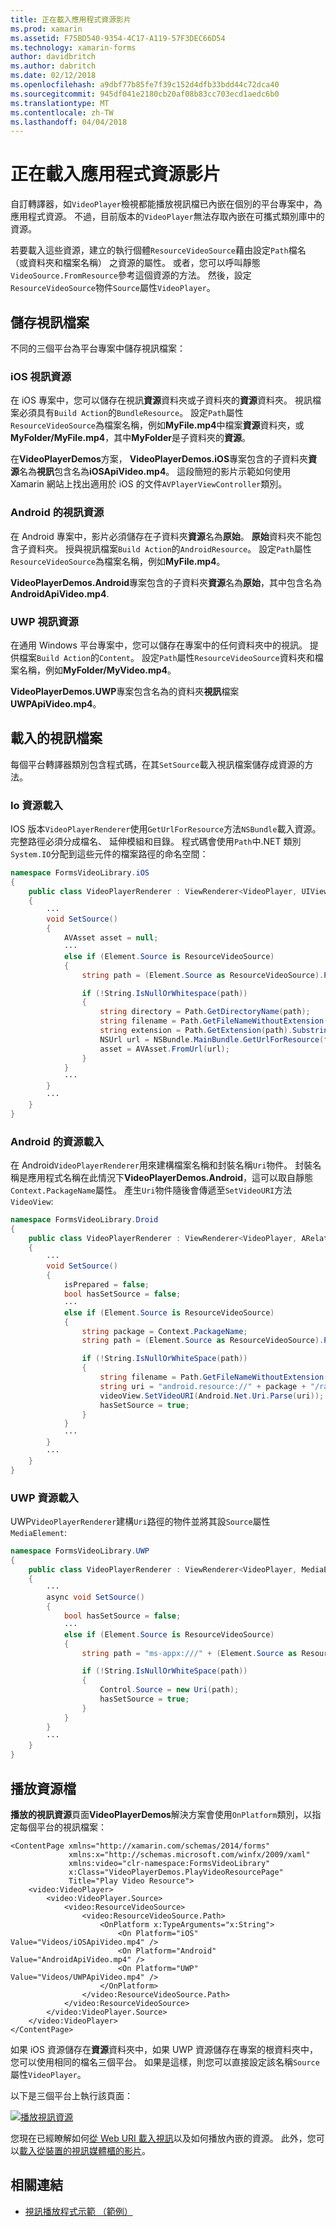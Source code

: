 ```yaml
---
title: 正在載入應用程式資源影片
ms.prod: xamarin
ms.assetid: F75BD540-9354-4C17-A119-57F3DEC66D54
ms.technology: xamarin-forms
author: davidbritch
ms.author: dabritch
ms.date: 02/12/2018
ms.openlocfilehash: a9dbf77b85fe7f39c152d4dfb33bdd44c72dca40
ms.sourcegitcommit: 945df041e2180cb20af08b83cc703ecd1aedc6b0
ms.translationtype: MT
ms.contentlocale: zh-TW
ms.lasthandoff: 04/04/2018
---
```

# <a name="loading-application-resource-videos"></a>正在載入應用程式資源影片

自訂轉譯器，如`VideoPlayer`檢視都能播放視訊檔已內嵌在個別的平台專案中，為應用程式資源。 不過，目前版本的`VideoPlayer`無法存取內嵌在可攜式類別庫中的資源。

若要載入這些資源，建立的執行個體`ResourceVideoSource`藉由設定`Path`檔名 （或資料夾和檔案名稱） 之資源的屬性。 或者，您可以呼叫靜態`VideoSource.FromResource`參考這個資源的方法。 然後，設定`ResourceVideoSource`物件`Source`屬性`VideoPlayer`。 

## <a name="storing-the-video-files"></a>儲存視訊檔案

不同的三個平台為平台專案中儲存視訊檔案：

### <a name="ios-video-resources"></a>iOS 視訊資源

在 iOS 專案中，您可以儲存在視訊**資源**資料夾或子資料夾的**資源**資料夾。 視訊檔案必須具有`Build Action`的`BundleResource`。 設定`Path`屬性`ResourceVideoSource`為檔案名稱，例如**MyFile.mp4**中檔案**資源**資料夾，或**MyFolder/MyFile.mp4**，其中**MyFolder**是子資料夾的**資源**。

在**VideoPlayerDemos**方案， **VideoPlayerDemos.iOS**專案包含的子資料夾**資源**名為**視訊**包含名為**iOSApiVideo.mp4**。 這段簡短的影片示範如何使用 Xamarin 網站上找出適用於 iOS 的文件`AVPlayerViewController`類別。

### <a name="android-video-resources"></a>Android 的視訊資源

在 Android 專案中，影片必須儲存在子資料夾**資源**名為**原始**。 **原始**資料夾不能包含子資料夾。 授與視訊檔案`Build Action`的`AndroidResource`。 設定`Path`屬性`ResourceVideoSource`為檔案名稱，例如**MyFile.mp4**。 

**VideoPlayerDemos.Android**專案包含的子資料夾**資源**名為**原始**，其中包含名為**AndroidApiVideo.mp4**. 

### <a name="uwp-video-resources"></a>UWP 視訊資源

在通用 Windows 平台專案中，您可以儲存在專案中的任何資料夾中的視訊。 提供檔案`Build Action`的`Content`。 設定`Path`屬性`ResourceVideoSource`資料夾和檔案名稱，例如**MyFolder/MyVideo.mp4**。 

**VideoPlayerDemos.UWP**專案包含名為的資料夾**視訊**檔案**UWPApiVideo.mp4**。

## <a name="loading-the-video-files"></a>載入的視訊檔案

每個平台轉譯器類別包含程式碼，在其`SetSource`載入視訊檔案儲存成資源的方法。

### <a name="ios-resource-loading"></a>Io 資源載入

IOS 版本`VideoPlayerRenderer`使用`GetUrlForResource`方法`NSBundle`載入資源。 完整路徑必須分成檔名、 延伸模組和目錄。 程式碼會使用`Path`中.NET 類別`System.IO`分配到這些元件的檔案路徑的命名空間：

```csharp
namespace FormsVideoLibrary.iOS
{
    public class VideoPlayerRenderer : ViewRenderer<VideoPlayer, UIView>
    {
        ···
        void SetSource()
        {
            AVAsset asset = null;
            ···
            else if (Element.Source is ResourceVideoSource)
            {
                string path = (Element.Source as ResourceVideoSource).Path;

                if (!String.IsNullOrWhitespace(path))
                {
                    string directory = Path.GetDirectoryName(path);
                    string filename = Path.GetFileNameWithoutExtension(path);
                    string extension = Path.GetExtension(path).Substring(1);
                    NSUrl url = NSBundle.MainBundle.GetUrlForResource(filename, extension, directory);
                    asset = AVAsset.FromUrl(url);
                }
            }
            ···
        }
        ···
    }
}
```

### <a name="android-resource-loading"></a>Android 的資源載入

在 Android`VideoPlayerRenderer`用來建構檔案名稱和封裝名稱`Uri`物件。 封裝名稱是應用程式名稱在此情況下**VideoPlayerDemos.Android**，這可以取自靜態`Context.PackageName`屬性。 產生`Uri`物件隨後會傳遞至`SetVideoURI`方法`VideoView`:

```csharp
namespace FormsVideoLibrary.Droid
{
    public class VideoPlayerRenderer : ViewRenderer<VideoPlayer, ARelativeLayout>
    {
        ···    
        void SetSource()
        {
            isPrepared = false;
            bool hasSetSource = false;
            ···
            else if (Element.Source is ResourceVideoSource)
            {
                string package = Context.PackageName;
                string path = (Element.Source as ResourceVideoSource).Path;

                if (!String.IsNullOrWhiteSpace(path))
                {
                    string filename = Path.GetFileNameWithoutExtension(path).ToLowerInvariant();
                    string uri = "android.resource://" + package + "/raw/" + filename;
                    videoView.SetVideoURI(Android.Net.Uri.Parse(uri));
                    hasSetSource = true;
                }
            }
            ···
        }
        ···
    }
}
```

### <a name="uwp-resource-loading"></a>UWP 資源載入

UWP`VideoPlayerRenderer`建構`Uri`路徑的物件並將其設`Source`屬性`MediaElement`:

```csharp
namespace FormsVideoLibrary.UWP
{
    public class VideoPlayerRenderer : ViewRenderer<VideoPlayer, MediaElement>
    {
        ···
        async void SetSource()
        {
            bool hasSetSource = false;
            ···
            else if (Element.Source is ResourceVideoSource)
            {
                string path = "ms-appx:///" + (Element.Source as ResourceVideoSource).Path;

                if (!String.IsNullOrWhiteSpace(path))
                {
                    Control.Source = new Uri(path);
                    hasSetSource = true;
                }
            }
        }
        ···
    }
}
```

## <a name="playing-the-resource-file"></a>播放資源檔

**播放的視訊資源**頁面**VideoPlayerDemos**解決方案會使用`OnPlatform`類別，以指定每個平台的視訊檔案：

```xaml
<ContentPage xmlns="http://xamarin.com/schemas/2014/forms"
             xmlns:x="http://schemas.microsoft.com/winfx/2009/xaml"
             xmlns:video="clr-namespace:FormsVideoLibrary"
             x:Class="VideoPlayerDemos.PlayVideoResourcePage"
             Title="Play Video Resource">
    <video:VideoPlayer>
        <video:VideoPlayer.Source>
            <video:ResourceVideoSource>
                <video:ResourceVideoSource.Path>
                    <OnPlatform x:TypeArguments="x:String">
                        <On Platform="iOS" Value="Videos/iOSApiVideo.mp4" />
                        <On Platform="Android" Value="AndroidApiVideo.mp4" />
                        <On Platform="UWP" Value="Videos/UWPApiVideo.mp4" />
                    </OnPlatform>
                </video:ResourceVideoSource.Path>
            </video:ResourceVideoSource>
        </video:VideoPlayer.Source>
    </video:VideoPlayer>
</ContentPage>
```

如果 iOS 資源儲存在**資源**資料夾中，如果 UWP 資源儲存在專案的根資料夾中，您可以使用相同的檔名三個平台。 如果是這樣，則您可以直接設定該名稱`Source`屬性`VideoPlayer`。 

以下是三個平台上執行該頁面：

[![播放視訊資源](loading-resources-images/playvideoresource-small.png "播放視訊資源")](loading-resources-images/playvideoresource-large.png#lightbox "播放視訊的資源")

您現在已經瞭解如何[從 Web URI 載入視訊](web-videos.md)以及如何播放內嵌的資源。 此外，您可以[載入從裝置的視訊媒體櫃的影片](accessing-library.md)。


## <a name="related-links"></a>相關連結

- [視訊播放程式示範 （範例）](https://developer.xamarin.com/samples/xamarin-forms/customrenderers/VideoPlayerDemos/)
